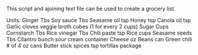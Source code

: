 This script and ajoining text file can be used to create a grocery list.

Units:
Ginger Tbs
Soy sauce Tbs
Seasame oil tsp
Honey tsp
Canola oil tsp
Garlic cloves
veggie broth cubes (1 for every 2 cups)
Sugar Cups
Cornstarch Tbs
Rice vinegar Tbs
Chili paste tsp
Rice cups
Seasame seeds Tbs
Cilantro bunch
sour cream container
Cheese oz
Beans can
Green chili # of 4 oz cans
Butter stick
spices tsp
tortillas package